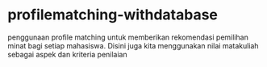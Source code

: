 # profilematching-withdatabase
penggunaan profile matching untuk memberikan rekomendasi pemilihan minat bagi setiap mahasiswa. Disini juga kita menggunakan nilai matakuliah sebagai aspek dan kriteria penilaian

